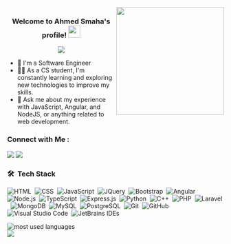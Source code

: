 
<img width="250" align="right" src="https://c.tenor.com/_DOBjnGspYAAAAAM/code-coding.gif">

<h3 align="center">
  Welcome to Ahmed Smaha's profile!
  <img src="https://media.giphy.com/media/hvRJCLFzcasrR4ia7z/giphy.gif" width="28">
</h3>

<p align="center">
  <a href="https://github.com/DenverCoder1/readme-typing-svg"><img src="https://readme-typing-svg.herokuapp.com/?lines=Full-stack%20web%20developer;Always%20learning%20new%20things&font=Fira%20Code&center=true&width=440&height=45&color=f75c7e&vCenter=true&size=22"></a>
</p> 

- 🏢 I'm a Software Engineer
- 👨‍💻 As a CS student, I'm constantly learning and exploring new technologies to improve my skills.
- 💬 Ask me about my experience with JavaScript, Angular, and NodeJS, or anything related to web development.

### Connect with Me :

<a href="https://linkedin.com/in/ahmedrabeasmaha" target="_blank"><img src="https://img.shields.io/badge/-Ahmed%20Rabea%20Smaha-0077B5?style=for-the-badge&logo=Linkedin&logoColor=white"/></a>
<a href="https://wa.me/+201070450343" target="_blank"><img src="https://img.shields.io/badge/-Ahmed%20Rabea%20Smaha-0077B5?style=for-the-badge&logo=WhatsApp&logoColor=white"/></a>
### 🛠 &nbsp;Tech Stack
![HTML](https://img.shields.io/badge/-HTML-05122A?style=flat&logo=html5&logoColor=E34F26)&nbsp;
![CSS](https://img.shields.io/badge/-CSS-05122A?style=flat&logo=css3&logoColor=1572B6)&nbsp;
![JavaScript](https://img.shields.io/badge/-JavaScript-05122A?style=flat&logo=javascript&logoColor=F7DF1E)&nbsp;
![JQuery](https://img.shields.io/badge/-JQuery-05122A?style=flat&logo=Jquery&logoColor=0769AD)&nbsp;
![Bootstrap](https://img.shields.io/badge/-Bootstrap-05122A?style=flat&logo=bootstrap&logoColor=7952B3)&nbsp;
![Angular](https://img.shields.io/badge/-Angular-05122A?style=flat&logo=angular&logoColor=DD0031)
![Node.js](https://img.shields.io/badge/-Node.js-05122A?style=flat&logo=node.js&logoColor=339933)&nbsp;
![TypeScript](https://img.shields.io/badge/-TypeScript-05122A?style=flat&logo=typescript&logoColor=3178C6)&nbsp;
![Express.js](https://img.shields.io/badge/-Express.js-05122A?style=flat&logo=express&logoColor=FFFFFF)&nbsp;
![Python](https://img.shields.io/badge/-Python-05122A?style=flat&logo=python&logoColor=1572B6)&nbsp;
![C++](https://img.shields.io/badge/-C++-05122A?style=flat&logo=cplusplus&logoColor=00599C)&nbsp;
![PHP](https://img.shields.io/badge/-PHP-05122A?style=flat&logo=php&logoColor=3776AB)&nbsp;
![Laravel](https://img.shields.io/badge/-Laravel-05122A?style=flat&logo=laravel&logoColor=FF2D20)&nbsp;
![MongoDB](https://img.shields.io/badge/-MongoDB-05122A?style=flat&logo=mongodb&logoColor=47A248)&nbsp;
![MySQL](https://img.shields.io/badge/-MySQL-05122A?style=flat&logo=mysql&logoColor=4479A1)&nbsp;
![PostgreSQL](https://img.shields.io/badge/-PostgreSQL-05122A?style=flat&logo=postgresql&logoColor=4169E1)&nbsp;
![Git](https://img.shields.io/badge/-Git-05122A?style=flat&logo=git&logoColor=F05032)&nbsp;
![GitHub](https://img.shields.io/badge/-GitHub-05122A?style=flat&logo=github&logoColor=E8E7E7)&nbsp;
![Visual Studio Code](https://img.shields.io/badge/-Visual%20Studio%20Code-05122A?style=flat&logo=visualstudiocode&logoColor=007ACC)&nbsp;
![JetBrains IDEs](https://img.shields.io/badge/-JetBrains%20IDEs-05122A?style=flat&logo=JetBrains&logoColor=FFFFFF)&nbsp;
<!-- ![Sass](https://img.shields.io/badge/-Sass-05122A?style=flat&logo=sass&logoColor=CC6699)&nbsp; -->
<!-- ![Python](https://img.shields.io/badge/-Python%20-05122A?style=flat&logo=python&logoColor=3776AB)&nbsp; -->
<!-- ![C++](https://img.shields.io/badge/-C++-05122A?style=flat&logo=cplusplus&logoColor=00599C)&nbsp; -->




<img align="left" src="https://github-readme-stats.vercel.app/api/top-langs?username=yousefdergham&show_icons=true&locale=en&layout=compact&theme=radical" alt="most used languages" />
<br>
<a href="https://komarev.com/ghpvc/?username=ahmedrabeasmaha&style=for-the-badge">
    <img src="https://komarev.com/ghpvc/?username=ahmedrabeasmaha&style=for-the-badge">
</a>
